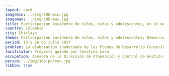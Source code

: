 ```yaml
---
layout: card
imagemin: ../img/10b-min.jpg
imagemax: ../img/10b-max.jpg
title: Participación incidente de niños, niñas y adolescentes, en el marco del proceso de presupuesto participativo de Risaralda
country: Colombia
city: Chiclayo
theme: Participación incidente de niños, niñas y adolescentes; Democracia participativa; Niños, Niñas y Adolescentes como sujetos de derechos; Ejercicio de la ciudadanía; Todas las voces todas
period: 13 y 26 de julio 2017
problem: La elaboración inadecuada de los Planes de Desarrollo Concertado impide su eficiencia como mecanismo de incidencia ciudadana y afecta la participación en el departamento de Lambayeque
facilitator: Proyecto guiado por Carolina Lara
occupation: Asesora de la Dirección de Planeación y Control de Gestión - Instituto Colombiano de Bienestar Familiar
person: ../img/10b-person.jpg
ribbon: true
---
```

